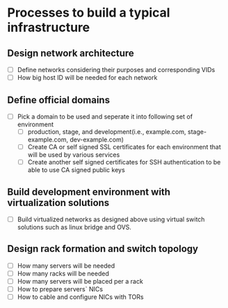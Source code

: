 # Processes to build a typical infrastructure

## Design network architecture
- [ ] Define networks considering their purposes and corresponding VIDs
- [ ] How big host ID will be needed for each network

## Define official domains
- [ ] Pick a domain to be used and seperate it into following set of environment
  - [ ] production, stage, and development(i.e., example.com, stage-example.com, dev-example.com)
  - [ ] Create CA or self signed SSL certificates for each environment that will be used by various services
  - [ ] Create another self signed certificates for SSH authentication to be able to use CA signed public keys

## Build development environment with virtualization solutions
- [ ] Build virtualized networks as designed above using virtual switch solutions such as linux bridge and OVS.

## Design rack formation and switch topology
- [ ] How many servers will be needed
- [ ] How many racks will be needed
- [ ] How many servers will be placed per a rack
- [ ] How to prepare servers` NICs
- [ ] How to cable and configure NICs with TORs
